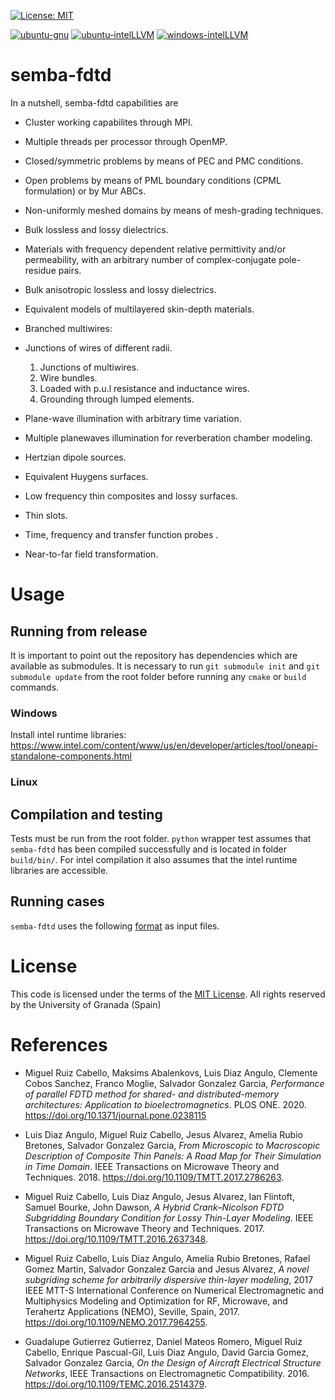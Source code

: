 [![License: MIT](https://img.shields.io/badge/License-MIT-blue.svg)](https://opensource.org/licenses/MIT)

[![ubuntu-gnu](https://github.com/OpenSEMBA/fdtd/actions/workflows/ubuntu-gnu.yml/badge.svg)](https://github.com/OpenSEMBA/fdtd/actions/workflows/ubuntu-gnu.yml)
[![ubuntu-intelLLVM](https://github.com/OpenSEMBA/fdtd/actions/workflows/ubuntu-intelLLVM.yml/badge.svg)](https://github.com/OpenSEMBA/fdtd/actions/workflows/ubuntu-intelLLVM.yml)
[![windows-intelLLVM](https://github.com/OpenSEMBA/fdtd/actions/workflows/windows-intelLLVM.yml/badge.svg)](https://github.com/OpenSEMBA/fdtd/actions/workflows/windows-intelLLVM.yml)

# semba-fdtd

In a nutshell, semba-fdtd capabilities are

+ Cluster working capabilites through MPI.
+ Multiple threads per processor through OpenMP.
+ Closed/symmetric problems by means of PEC and PMC conditions.
+ Open problems by means of PML boundary conditions (CPML formulation) or by Mur ABCs.
+ Non-uniformly meshed domains by means of mesh-grading techniques.
+ Bulk lossless and lossy dielectrics.
+ Materials with frequency dependent relative permittivity and/or permeability, with an arbitrary number of complex-conjugate pole-residue pairs.
+ Bulk anisotropic lossless and lossy dielectrics.
+ Equivalent models of multilayered skin-depth materials.
+ Branched multiwires:
+ Junctions of wires of different radii.

  1. Junctions of multiwires.
  2. Wire bundles.
  3. Loaded with p.u.l resistance and inductance wires.
  4. Grounding through lumped elements.

+ Plane-wave illumination with arbitrary time variation.
+ Multiple planewaves illumination for reverberation chamber modeling.
+ Hertzian dipole sources.
+ Equivalent Huygens surfaces.
+ Low frequency thin composites and lossy surfaces.
+ Thin slots.
+ Time, frequency and transfer function probes .
+ Near-to-far field transformation.

# Usage

## Running from release

It is important to point out the repository has dependencies which are available as submodules. It is necessary to run `git submodule init` and `git submodule update` from the root folder before running any `cmake` or `build` commands.

### Windows

Install intel runtime libraries: https://www.intel.com/content/www/us/en/developer/articles/tool/oneapi-standalone-components.html


### Linux


## Compilation and testing

Tests must be run from the root folder. `python` wrapper test assumes that `semba-fdtd` has been compiled successfully and is located in folder `build/bin/`. For intel compilation it also assumes that the intel runtime libraries are accessible.

## Running cases

`semba-fdtd` uses the following [format](doc/smbjson.md) as input files.

# License

This code is licensed under the terms of the [MIT License](LICENSE). All rights reserved by the University of Granada (Spain)

# References 

- Miguel Ruiz Cabello, Maksims Abalenkovs, Luis Diaz Angulo, Clemente Cobos Sanchez, Franco Moglie, Salvador Gonzalez Garcia, *Performance of parallel FDTD method for shared- and distributed-memory architectures: Application to bioelectromagnetics*. PLOS ONE. 2020. https://doi.org/10.1371/journal.pone.0238115

- Luis Diaz Angulo, Miguel Ruiz Cabello, Jesus Alvarez, Amelia Rubio Bretones, Salvador Gonzalez Garcia, *From Microscopic to Macroscopic Description of Composite Thin Panels: A Road Map for Their Simulation in Time Domain*. IEEE Transactions on Microwave Theory and Techniques. 2018. https://doi.org/10.1109/TMTT.2017.2786263.

- Miguel Ruiz Cabello, Luis Diaz Angulo, Jesus Alvarez, Ian Flintoft, Samuel Bourke, John Dawson, *A Hybrid Crank–Nicolson FDTD Subgridding Boundary Condition for Lossy Thin-Layer Modeling*. IEEE Transactions on Microwave Theory and Techniques. 2017. https://doi.org/10.1109/TMTT.2016.2637348.

- Miguel Ruiz Cabello, Luis Diaz Angulo, Amelia Rubio Bretones, Rafael Gomez Martin, Salvador Gonzalez Garcia and Jesus Alvarez, *A novel subgriding scheme for arbitrarily dispersive thin-layer modeling*, 2017 IEEE MTT-S International Conference on Numerical Electromagnetic and Multiphysics Modeling and Optimization for RF, Microwave, and Terahertz Applications (NEMO), Seville, Spain, 2017.
https://doi.org/10.1109/NEMO.2017.7964255.

- Guadalupe Gutierrez Gutierrez, Daniel Mateos Romero, Miguel Ruiz Cabello, Enrique Pascual-Gil, Luis Diaz Angulo, David Garcia Gomez, Salvador Gonzalez Garcia, 
*On the Design of Aircraft Electrical Structure Networks*, 
IEEE Transactions on Electromagnetic Compatibility. 2016. https://doi.org/10.1109/TEMC.2016.2514379.
